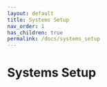 ```yaml
---
layout: default
title: Systems Setup
nav_order: 1
has_children: true
permalink: /docs/systems_setup
---
```


# Systems Setup
